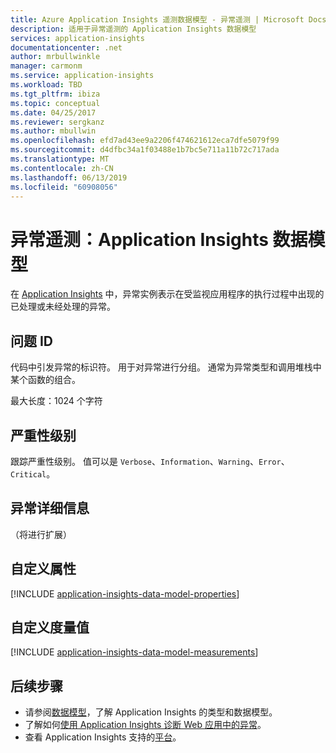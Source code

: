 ```yaml
---
title: Azure Application Insights 遥测数据模型 - 异常遥测 | Microsoft Docs
description: 适用于异常遥测的 Application Insights 数据模型
services: application-insights
documentationcenter: .net
author: mrbullwinkle
manager: carmonm
ms.service: application-insights
ms.workload: TBD
ms.tgt_pltfrm: ibiza
ms.topic: conceptual
ms.date: 04/25/2017
ms.reviewer: sergkanz
ms.author: mbullwin
ms.openlocfilehash: efd7ad43ee9a2206f474621612eca7dfe5079f99
ms.sourcegitcommit: d4dfbc34a1f03488e1b7bc5e711a11b72c717ada
ms.translationtype: MT
ms.contentlocale: zh-CN
ms.lasthandoff: 06/13/2019
ms.locfileid: "60908056"
---
```

# <a name="exception-telemetry-application-insights-data-model"></a>异常遥测：Application Insights 数据模型

在 [Application Insights](../../azure-monitor/app/app-insights-overview.md) 中，异常实例表示在受监视应用程序的执行过程中出现的已处理或未经处理的异常。

## <a name="problem-id"></a>问题 ID

代码中引发异常的标识符。 用于对异常进行分组。 通常为异常类型和调用堆栈中某个函数的组合。

最大长度：1024 个字符

## <a name="severity-level"></a>严重性级别

跟踪严重性级别。 值可以是 `Verbose`、`Information`、`Warning`、`Error`、`Critical`。

## <a name="exception-details"></a>异常详细信息

（将进行扩展）

## <a name="custom-properties"></a>自定义属性

[!INCLUDE [application-insights-data-model-properties](../../../includes/application-insights-data-model-properties.md)]

## <a name="custom-measurements"></a>自定义度量值

[!INCLUDE [application-insights-data-model-measurements](../../../includes/application-insights-data-model-measurements.md)]

## <a name="next-steps"></a>后续步骤

- 请参阅[数据模型](data-model.md)，了解 Application Insights 的类型和数据模型。
- 了解如何[使用 Application Insights 诊断 Web 应用中的异常](../../azure-monitor/app/asp-net-exceptions.md)。
- 查看 Application Insights 支持的[平台](../../azure-monitor/app/platforms.md)。
